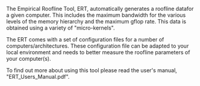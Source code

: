 The Empirical Roofline Tool, ERT, automatically generates a roofline datafor a given computer. This includes the maximum bandwidth for the
various levels of the memory hierarchy and the maximum gflop rate. This data is obtained using a variety of "micro-kernels".

The ERT comes with a set of configuration files for a number of computers/architectures. These configuration file can be adapted to your
local environment and needs to better measure the roofline parameters of your computer(s).

To find out more about using this tool please read the user's manual, "ERT_Users_Manual.pdf".
